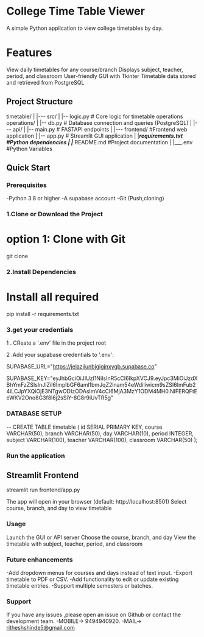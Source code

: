 # College Time Table Viewer

A simple Python application to view college timetables by day.
# Features
View daily timetables for any course/branch
Displays subject, teacher, period, and classroom
User-friendly GUI with Tkinter
Timetable data stored and retrieved from PostgreSQL

## Project Structure


timetable/
|
|--- src/
|    |-- logic.py         # Core logic for timetable operations
operations/
|    |-- db.py      # Database connection and queries (PostgreSQL)
| 
|--- api/
|   |-- main.py    # FASTAPI endpoints 
|
|--- frontend/       #Frontend web application
|    |-- app.py     # Streamlit GUI application
|
|___requirements.txt  #Python dependencies
|
|___ README.md        #Project documentation
|
|___.env             #Python Variables


## Quick Start

### Prerequisites
-Python 3.8 or higher
-A supabase account
-Git (Push,cloning)

### 1.Clone or Download the Project
# option 1: Clone with Git
git clone<repository-url>

### 2.Install Dependencies

# Install all required 
pip install -r requirements.txt

### 3.get your credentials

1 . CReate a '.env' file in the project root

2 .Add your supabase credentials to '.env':

SUPABASE_URL="https://jelazjiunbjgigjnxygb.supabase.co"

SUPABASE_KEY="eyJhbGciOiJIUzI1NiIsInR5cCI6IkpXVCJ9.eyJpc3MiOiJzdXBhYmFzZSIsInJlZiI6ImplbGF6aml1bmJqZ2lnam54eWdiIiwicm9sZSI6ImFub24iLCJpYXQiOjE3NTgwODIzODAsImV4cCI6MjA3MzY1ODM4MH0.NlFERQFtEeWKV2Ono8G3f8l6j2sSiY-8G8r9iUvTR5g"


### DATABASE SETUP
-- CREATE TABLE timetable (
    id SERIAL PRIMARY KEY,
    course VARCHAR(50),
    branch VARCHAR(50),
    day VARCHAR(10),
    period INTEGER,
    subject VARCHAR(100),
    teacher VARCHAR(100),
    classroom VARCHAR(50)
 );



### Run the application

## Streamlit Frontend
streamlit run frontend/app.py

The app will open in your browser (default: http://localhost:8501)
Select course, branch, and day to view timetable



### Usage
Launch the GUI or API server
Choose the course, branch, and day
View the timetable with subject, teacher, period, and classroom


### Future enhancements

-Add dropdown menus for courses and days instead of text input.
-Export timetable to PDF or CSV.
-Add functionality to edit or update existing timetable entries.
-Support multiple semesters or batches.

### Support
 If you have any issues ,please open an issue on Github or contact the development team.
 -MOBILE-> 9494940920.
 -MAIL-> ritheshshinde5@gmail.com